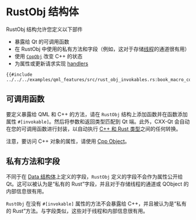 <!--
SPDX-FileCopyrightText: 2021 Klarälvdalens Datakonsult AB, a KDAB Group company <info@kdab.com>
SPDX-FileContributor: Andrew Hayzen <andrew.hayzen@kdab.com>

SPDX-License-Identifier: MIT OR Apache-2.0
-->

# RustObj 结构体

RustObj 结构允许您定义以下部件

  * 暴露给 Qt 的可调用函数
  * 在 RustObj 中使用的私有方法和字段（例如，这对于存储[线程](../concepts/threading.md)的通道很有用）
  * 使用 [`CppObj`](./cpp_object.md) 改变 C++ 的状态
  * 为属性或更新请求实现 [handlers](./handlers.md)

```rust,ignore,noplayground
{{#include ../../../examples/qml_features/src/rust_obj_invokables.rs:book_macro_code}}
```

## 可调用函数

要定义暴露给 QML 和 C++ 的方法，请在 `RustObj` 结构上添加函数并在函数添加属性 `#[invokable]`。然后将参数和返回类型匹配到 Qt 端。此外，CXX-Qt 会自动在您的可调用函数进行封装，以自动执行 [C++ 和 Rust 类型](../concepts/types.md)之间的任何转换。

注意，要访问 C++ 对象的属性，请使用 [Cpp Object](./cpp_object.md)。

## 私有方法和字段

不同于在 [Data 结构体](./data_struct.md)上定义的字段，`RustObj` 定义的字段不会作为属性公开给 Qt。这可以被认为是“私有的 Rust”字段，并且对于存储线程的通道或 QObject 的内部信息很有用。

`RustObj` 在没有 `#[invokable]` 属性的方法不会暴露给 C++，并且被认为是“私有的 Rust”方法。与字段类似，这些对于线程和内部信息很有用。
